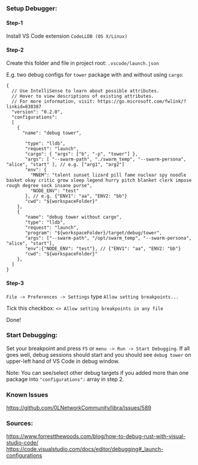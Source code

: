 
### Setup Debugger:

#### Step-1
Install VS Code extension `CodeLLDB (OS X/Linux)`

#### Step-2

Create this folder and file in project root:
`.vscode/launch.json`

E.g. two debug configs for `tower` package with and without using `cargo`:
```
{
  // Use IntelliSense to learn about possible attributes.
  // Hover to view descriptions of existing attributes.
  // For more information, visit: https://go.microsoft.com/fwlink/?linkid=830387
  "version": "0.2.0",
  "configurations":
  [
    {
      "name": "debug tower",

       "type": "lldb",
       "request": "launch",
       "cargo": { "args": ["b", "-p", "tower"] },
       "args": [ "--swarm-path", "./swarm_temp", "--swarm-persona", "alice", "start" ], // e.g. ["arg1", "arg2"]
       "env": {
         "MNEM": "talent sunset lizard pill fame nuclear spy noodle basket okay critic grow sleep legend hurry pitch blanket clerk impose rough degree sock insane purse",
         "NODE_ENV": "test"
       }, // e.g. {"ENV1": "aa", "ENV2: "bb"}
       "cwd": "${workspaceFolder}"
    },
    {
       "name": "debug tower without cargo",
       "type": "lldb",
       "request": "launch",
       "program": "${workspaceFolder}/target/debug/tower",
       "args": ["--swarm-path", "/opt/swarm_temp", "--swarm-persona", "alice", "start"],
       "env":{"NODE_ENV": "test"}, // {"ENV1": "aa", "ENV2: "bb"}
       "cwd": "${workspaceFolder}"
    },
  ]
}
```

#### Step-3
`File -> Preferences -> Settings` type `Allow setting breakpoints...`

Tick this checkbox:
`<> Allow setting breakpoints in any file`

Done!

### Start Debugging:
Set your breakpoint and press `F5` or `menu -> Run -> Start Debugging`.
If all goes well, debug sessions should start and you should see `debug tower` on upper-left hand of VS Code in debug window.

Note: You can see/select other debug targets if you added more than one package into `"configurations":` array in step 2.

### Known Issues
https://github.com/0LNetworkCommunity/libra/issues/589

### Sources:
https://www.forrestthewoods.com/blog/how-to-debug-rust-with-visual-studio-code/
https://code.visualstudio.com/docs/editor/debugging#_launch-configurations
